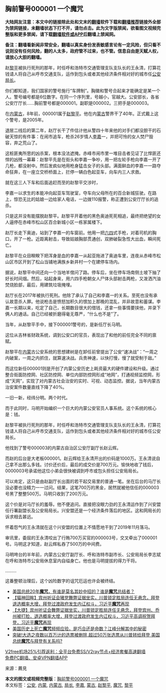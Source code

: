  <h2>胸前警号000001 一个魔咒</h2> <p class="notice"><b>大陆网友注意：本文中的链接除此处和文末的<a href="https://github.com/bannedbook/fanqiang" >翻墙</a>软件下载和<a href="https://github.com/killgcd/justmysocks/blob/master/README.md">翻墙推荐</a>链接外全部为禁网链接，未翻墙状态下打不开，请勿点击。此为文字版禁闻，欲看图文视频完整版和更多禁闻，请下载<a href="https://github.com/bannedbook/fanqiang">翻墙软件或APP</a>后翻墙上禁闻网。</p><p>备注：翻墙看新闻非常安全，翻墙以真实身份发表敏感言论有一定风险，但只看不说则没有任何风险，翻的人太多，政府管不过来，也不管。信息自由是天赋人权，请放心大胆的翻墙。</b></p>  <div class="entry"> <p id="summary">赵<a href="https://www.bannedbook.org/bnews/tag/%e9%bb%8e%e5%b9%b3/" class="st_tag internal_tag" rel="tag" title="标签 黎平 下的日志">黎平</a>被执行死刑的那年，时任呼和浩特市交通管理支队支队长的王永清，打算花钱请人将自己从呼市交通支队，运作到包头或者其他经济条件相对好的城市任<a href="https://www.bannedbook.org/bnews/tag/%e5%85%ac%e5%ae%89/" class="st_tag internal_tag" rel="tag" title="标签 公安 下的日志">公安</a><a href="https://www.bannedbook.org/bnews/tag/%E5%B1%80%E9%95%BF/" class="st_tag internal_tag" rel="tag" title="标签 局长 下的日志">局长</a>。</p> <p id="conimg">你们都知道，我们国家的警号施行“车牌制”。胸徽和警号合起来才能确定是某一个人。警号编号都是6位数字。在同一个序列里，号越小，官越大。公安部长，各省公安厅厅长……胸前警号都是000001。副职是000002。三把手是000003。</p> <p>在<a href="https://www.bannedbook.org/bnews/tag/%e5%86%85%e8%92%99%e5%8f%a4/" class="st_tag internal_tag" rel="tag" title="标签 内蒙古 下的日志">内蒙古</a>，8年前，000001属于<a href="https://www.bannedbook.org/bnews/tag/%e8%b5%b5%e9%bb%8e%e5%b9%b3/" class="st_tag internal_tag" rel="tag" title="标签 赵黎平 下的日志">赵黎平</a>。他在内<a href="https://www.bannedbook.org/bnews/tag/%e8%92%99%e5%8f%a4/" class="st_tag internal_tag" rel="tag" title="标签 蒙古 下的日志">蒙古</a>警界干了40年。正式戴上这个警号，是2005年。</p> <p>退居二线后的第二年，赵厅长干了件估计他从警四十年来他的对手们都没胆干的石破天惊的有件事：在闹市追车，枪杀26岁情人<a href="https://www.bannedbook.org/bnews/tag/%e6%9d%8e%e5%98%89/" class="st_tag internal_tag" rel="tag" title="标签 李嘉 下的日志">李嘉</a>一，并把可怜的女人焚尸毁容，弃之荒山了。</p> <p>这桩匪夷所思的凶杀案，根本没法遮掩。赤峰市闹市里一堆目击者见证了比悍匪还悍的凶残一幕幕：赵黎平先是在街头和李嘉一争吵，用一把左轮手枪向李嘉一开了几枪，都没射中。然后发疯似地用枪身猛击女子的头部。满面鲜血的李嘉一一路夺命狂奔，在一座立交桥桥面上，拦停一辆白色起亚车，向车内三人求救。</p> <p>就在这三人下车和后面追赶而至的赵黎平交涉时，</p> <p>李嘉一以求生的本能冲向起亚车驾驶室，夺车向父母所在的百合新城狂驶。在路上，惊恐无比的姑娘一边给家人电话，一边拨110报警，称正遭到公安厅厅长的追杀。</p>  <p>只是这并没有能摆脱赵黎平。赵黎平开着他的黑色奥迪死死相追，最终把绝望的女人逼停在赤峰市松山区百合新城小区一栋家属楼下。</p> <p>赵厅长走下奥迪，站到了李嘉一的车窗前。他用一把<span class='wp_keywordlink'><a href="https://www.bannedbook.org/forum2/topic2509.html" title="《中国六四真相》" target="_blank">六四</a></span>式手枪，对着司机的胸口，开了一枪。近距离射击，导致姑娘胸部贯通创，双肺破裂急性大出血，瞬间死亡。</p> <p>赵黎平在众目睽睽下把浑身是血的李嘉一从起亚拖进了奥迪车里，连夜从赤峰市松山区市区开到了松山当铺地满族乡新井村一个在建停车场内。</p> <p>据说，赵黎平中间还向一个当地羊倌问了路。停车后，坐在停车场南侧土坡下抽了好长时间烟。然后，站起身来，用六四手枪朝女人尸体头部射击两枪，又泼洒汽油焚烧脸部，最后，用建筑垃圾掩埋。</p> <p>赵厅长在2017年被执行死刑。他除了承认了自己和李嘉一的关系。至死也没有承认故意杀人罪。他说枪击是愤怒加积久的恨加上那晚的混乱，并非故意和蓄谋。李嘉一长期以来，吃定了自己，长期数目很大的借钱，还拿一些事情要挟他，并录下俩人的通话。自己已经被折磨得毫无尊严，“什么也不是”了。</p> <p>当年，从赵黎平手中，接下000001警号的，是新任厅长马明。</p> <p>这位从吉林省财政系统，调到公安口的官员，表现出了和他的前任完全不同的禀赋。</p>  <p>赵黎平在<a href="https://www.bannedbook.org/bnews/tag/%e5%86%85%e8%92%99/" class="st_tag internal_tag" rel="tag" title="标签 内蒙 下的日志">内蒙</a>古公安系统的思想建树是在卸任前曾提出了公安“速决战”：“一周之内破案，一周之内抓住，就算速决战。兵贵神速，以快打慢，慢了就受制于敌。”</p> <p>而这位新任000001则是开创了内蒙公安历史上耗资最大的硬件建设和升级。通过整合街面防控网、社区防控网、单位内部防控网形成“地网”，打通视频监控网，形成“天网”，实现了对内蒙古社会治安的实时、可视、动态监控。据说，当年内蒙古治安案件数量直线下降了40%。</p> <p>一旧一新，经纬分明。两个时代。</p> <p>而于此同时，马明开始编织一个巨大的内蒙公安官员人事系统。这个系统的核心是：钱。</p> <p>赵黎平被执行死刑的那年，时任呼和浩特市交通管理支队支队长的王永清，打算花钱请人将自己从呼市交通支队，运作到包头或者其他经济条件相对好的城市任公安局长。</p> <p>他找到了警号000003的内蒙古自治区公安厅副厅长赵云辉。</p> <p>而赵的后台是大老板000001。赵云辉给王永清开出的价码是1000万。王永清说自己拿不出那么多钱。讨价还价后，最后的成交价是700万元。愉快地收了钱后，0000003号承诺他这位小弟会很快被调到呼市或包头担任公安局局长。</p>  <p>可以肯定，这只是由赵副厅长出面的若干起交易里的普通一笔。坐在后台的马厅长没必要也没精力一一过问。结果，这笔700万的黑金，居然就被他信任的000003号黑了整整500万。马明只收到了200万元。</p> <p>这个价是对马厅长的羞辱。他不便追问。直接把没眼力劲的王永清运作到了兴安盟任行署副盟长及公安局局长。兴安盟还是一个经济条件落后的地区。这和网局长的诉求相去甚远。</p> <p>怀着怨气的王永清就在这个兴安盟的位置上不情愿地干到了2019年11月落马。</p> <p>审讯里，委屈的王永清咬出了行贿700万买官的000003号，交叉牵出了000001号。马明这才知道，赵云辉私吞了500万的中间费。</p> <p>马明垮台的半年前，内蒙古公安厅副厅长、呼和浩特市副市长、公安局局长李志斌在呼和浩特市公安局休息室内自缢身亡。他也是马明提拔的得力干将。</p> <p>………</p> <p>这番整顿治理后，这个凶险数字的诅咒厄运也许会被终结。</p>  <ul class='op-related-articles' title='相关阅读'> <li><a href='https://www.bannedbook.org/bnews/bannedvideo/20201128/1438735.html' target='_blank'>美国总统20年<b>魔咒</b>，有谁是莫名其妙中招的？谁是<b>魔咒</b>总结者？</a></li> <li><a href='https://www.bannedbook.org/bnews/bannedvideo/20201127/1438028.html' target='_blank'>【猫神回眸】宾州听证会猪党舞弊证据坐实，川普锁定胜局连任无悬念，拜登退选概率大增，拜登过渡政府发生内讧权斗，习近平<b>魔咒</b>再现</a></li> <li><a href='https://www.bannedbook.org/bnews/bannedvideo/20201127/1437764.html' target='_blank'>【大捷】宾州听证会舞弊证据坐实，川普锁定胜局连任无悬念，拜登宾州、乔州被打脸，退选概率大增，拜登过渡政府发生内讧权斗，习近平高调祝贺拜登，习近平<b>魔咒</b>再现</a></li> <li><a href='https://www.bannedbook.org/bnews/bannedvideo/20201127/1437737.html' target='_blank'>美国历史上死亡<b>魔咒</b>频频应验，是巧合还是命数？江峰分解其中的秘密</a></li> <li><a href='https://www.bannedbook.org/bnews/bannedvideo/20201111/1435503.html' target='_blank'>突破!大选之夜数以百万计的选票被删除,超过50万张选票从川普转给拜登 美国总统<b>魔咒</b>与拜登有关系吗?</a></li> </ul> <p class="texttj"> <a href="https://github.com/bannedbook/fanqiang/wiki/V2ray%E6%9C%BA%E5%9C%BA" target="_blank">V2free机场25%引荐返利：全平台免费SS/V2ray节点+经济套餐高速翻墙</a><br/> <a href="https://github.com/bannedbook/fanqiang/wiki/%E7%A6%81%E9%97%BB%E7%BD%91%E5%AE%89%E5%8D%93%E7%BF%BB%E5%A2%99%E6%96%B0%E9%97%BBAPP" target="_blank">免费PC翻墙、安卓VPN翻墙APP</a></p><p> 来源：薦見 </p><a name='sharetosocial'></a>       <div><b>本文的图文或视频完整版</b>：<a href='https://www.bannedbook.org/bnews/comments/20201201/1439958.html'>胸前警号000001 一个魔咒</a></div>  </div><!--END ENTRY--> <div class="postfooter"> <div>本文标签：<a href="https://www.bannedbook.org/bnews/tag/%e5%85%ac%e5%ae%89/" rel="tag">公安</a>, <a href="https://www.bannedbook.org/bnews/tag/%e5%86%85%e8%92%99/" rel="tag">内蒙</a>, <a href="https://www.bannedbook.org/bnews/tag/%e5%86%85%e8%92%99%e5%8f%a4/" rel="tag">内蒙古</a>, <a href="https://www.bannedbook.org/bnews/tag/%E5%B1%80%E9%95%BF/" rel="tag">局长</a>, <a href="https://www.bannedbook.org/bnews/tag/%e6%9d%8e%e5%98%89/" rel="tag">李嘉</a>, <a href="https://www.bannedbook.org/bnews/tag/%e8%92%99%e5%8f%a4/" rel="tag">蒙古</a>, <a href="https://www.bannedbook.org/bnews/tag/%e8%b5%b5%e9%bb%8e%e5%b9%b3/" rel="tag">赵黎平</a>, <a href="https://www.bannedbook.org/bnews/tag/%E9%AD%94%E5%92%92/" rel="tag">魔咒</a>, <a href="https://www.bannedbook.org/bnews/tag/%e9%bb%8e%e5%b9%b3/" rel="tag">黎平</a></div>  </div><!--END POSTFOOTER--> 